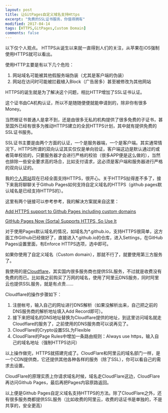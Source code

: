 ```yaml
---
layout: post
title: 让GitPages自定义域名支持Https
excerpt: "免费的SSL证书服务，你值得拥有"
modified: 2017-04-14
tags: [HTTPS,GitPages,Custom Domain]
comments: false
---
```


以下仅个人观点。
HTTPS从诞生以来就一直得到人们的关注，从苹果在iOS强制使用HTTPS就可以看出。

使用HTTP主要是有以下几个危险：

1. 网站域名可能被其他假服务端伪装（尤其是客户端的伪装）
2. 网站在访问时可能被拦截植入Block（广告居多）甚至被修改为其他网站

HTTPS的诞生就是为了解决这个问题，相比HTTP增加了SSL证书认证。

这个证书由CA机构认证，所以不是随随便便就能申请到的，除非你有很多Money。

当然根证书普通人是拿不到，还是由很多无私的机构提供了很多免费的子证书，甚至国外已经有很多为推动HTTPS建立的全民HTTPS计划，其中就有提供免费的SSL证书服务。

SSL证书主要是由两个方面的认证，一个是服务器端，一个是客户端。其实通常情况下，HTTPS所谓的双向认证其实仅仅是单向验证，客户端这边是默认通过的或者简单校验的，只要服务器才会进行严格的校验（很多APP便是这么做的），当然也排除一些安全要求高的场合，比如支付请求，这必须是客户端和服务器进行严格的双向认证的。

我的[个人网站](https://www.pengqian.win)现在已经全面支持HTTPS，很开心。关于HTTPS扯得差不多了，接下来我将聊聊关于Github Pages如何支持自定义域名的HTTPS（github pages默认域名是已经支持HTTPS的）。

这里有两个链接可以参考参考，我的解决方案就来自这里：

[Add HTTPS support to Github Pages including custom domains](https://github.com/isaacs/github/issues/156)

[GitHub Pages Now (Sorta) Supports HTTPS, So Use It](https://konklone.com/post/github-pages-now-supports-https-so-use-it#using-your-custom-domain)

对于使用Pages默认域名的情况，如域名为*.github.io，支持HTTPS很简单，这方面工作Github已经做好了，直接进入*.github.io的仓库，进入Settings，在GitHub Pages设置里面，有Enforce HTTPS选项，选中即可。

如果你使用了自定义域名（Custom domain），那就不行了，就要使用第三方服务了。

我使用的是[Cloudflare](https://www.cloudflare.com)，其实国内很多服务商也提供SSL服务，不过就是收费没有免费的而已。比如我之前购买了万网的域名，使用了阿里云DNS服务，同时阿里云也提供SSL服务，就是有点贵......

Cloudflare的操作步骤如下：

1. 注册帐号，输入自己的网址进行DNS解析（如果没解析出来，自己把之前的DNS服务商的解析地址填入Add Record即可）。
2. 接下来把域名的DNS地址替换为Cloudflare提供的地址，到这里访问域名就走Cloudflare的服务了，之前使用的DNS服务商可以说再见了。
3. CloudFlare的Crypto设置SSL为Flexible
4. CloudFlare的Page Rules中增加一条路由规则：Always use https，输入自己的域名地址（强制HTTPS访问）

以上操作做完，HTTPS就搭建完成了。CloudFlare和阿里云的域名部门一样，是一个CDN提供商，它还提供其他各种各样的服务（除了SSL），你可以看自己的需求去设置。

CloudFlare的原理实质上你请求域名时候，域名走CloudFlare这边，CloudFlare再访问Github Pages，最后再把Pages内容原路返回。

以上便是Github Pages自定义域名支持HTTPS的方法。除了CloudFlare之外，还有很多服务商都提供SSL服务（比如收费的阿里云，收费的话证书是单独的，不是共享的，安全更高）
